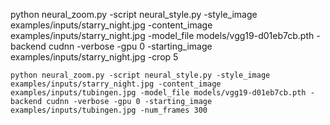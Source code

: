   python neural_zoom.py -script neural_style.py -style_image examples/inputs/starry_night.jpg -content_image examples/inputs/starry_night.jpg -model_file models/vgg19-d01eb7cb.pth -backend cudnn -verbose -gpu 0 -starting_image examples/inputs/starry_night.jpg -crop 5

    python neural_zoom.py -script neural_style.py -style_image examples/inputs/starry_night.jpg -content_image examples/inputs/tubingen.jpg -model_file models/vgg19-d01eb7cb.pth -backend cudnn -verbose -gpu 0 -starting_image examples/inputs/tubingen.jpg -num_frames 300